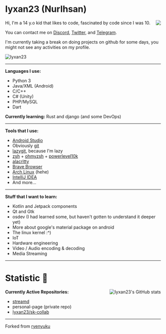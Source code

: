 <h1>Iyxan23 (NurIhsan)</h1> <img align="right" src="https://media.giphy.com/media/LmNwrBhejkK9EFP504/giphy.gif"/>

Hi, I'm a 14 y.o kid that likes to code, fascinated by code since I was 10.

You can contact me on [Discord](https://dsc.bio/Iyxan23), [Twitter](https://twitter.com/Iyxan23), and [Telegram](https://t.me/Iyxan23).

I'm currently taking a break on doing projects on github for some days, you might not see any activities on my profile.

<img src="https://komarev.com/ghpvc/?username=Iyxan23" alt="Iyxan23" />

----------

**Languages I use:**
- Python 3
- Java/XML (Android)
- C/C++
- C# (Unity)
- PHP/MySQL
- Dart

**Currently learning:** Rust and django (and some DevOps)

----------

**Tools that I use:**
- [Android Studio](https://developer.android.com/studio)
- Obviously [git](https://www.git-scm.com)
- [lazygit](https://github.com/jesseduffield/lazygit), because I'm lazy
- [zsh](https://www.zsh.org/) + [ohmyzsh](https://ohmyz.sh/) + [powerlevel10k](https://github.com/romkatv/powerlevel10k)
- [alacritty](https://github.com/alacritty/alacritty)
- [Brave Browser](https://brave.com/)
- [Arch Linux](https://archlinux.org) (hehe)
- [IntelliJ IDEA](https://www.jetbrains.com/idea)
- And more...

----------

**Stuff that I want to learn:**
- Kotlin and Jetpack components
- Qt and Gtk
- osdev (I had learned some, but haven't gotten to understand it deeper yet)
- More about google's material package on android
- The linux kernel :^)
- IoT
- Hardware engineering
- Video / Audio encoding & decoding
- Media Streaming

---------

<h1>Statistic 🏅</h1> <img alt="Iyxan23's GitHub stats" src="https://github-readme-stats.vercel.app/api?username=Iyxan23&show_icons=true&count_private=true&bg_color=00000000&text_color=808080" align="right">

**Currently Active Repositories:**
- [streamd](https://github.com/Iyxan23/streamd)
- personal-page (private repo)
- [Iyxan23/sk-collab](https://github.com/ThatCakeID/os-thm-android)

----------

Forked from [ryenyuku](https://github.com/ryenyuku/ryenyuku)
